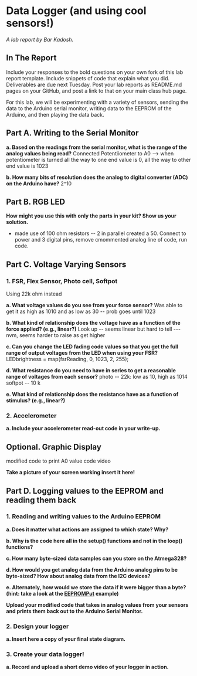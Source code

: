 # Data Logger (and using cool sensors!)

*A lab report by Bar Kadosh.*

## In The Report

Include your responses to the bold questions on your own fork of this lab report template. Include snippets of code that explain what you did. Deliverables are due next Tuesday. Post your lab reports as README.md pages on your GitHub, and post a link to that on your main class hub page.

For this lab, we will be experimenting with a variety of sensors, sending the data to the Arduino serial monitor, writing data to the EEPROM of the Arduino, and then playing the data back.

## Part A.  Writing to the Serial Monitor
 
**a. Based on the readings from the serial monitor, what is the range of the analog values being read?**
 Connected Potentiiometer to A0 --> when potentiometer is turned all the way to one end value is 0, all the way to other end value is 1023
 
**b. How many bits of resolution does the analog to digital converter (ADC) on the Arduino have?**
2^10

## Part B. RGB LED

**How might you use this with only the parts in your kit? Show us your solution.**
- made use of 100 ohm resistors -- 2 in parallel created a 50. Connect to power and 3 digital pins, remove cmommented analog line of code, run code.

## Part C. Voltage Varying Sensors 
 
### 1. FSR, Flex Sensor, Photo cell, Softpot

Using 22k ohm instead

**a. What voltage values do you see from your force sensor?**
Was able to get it as high as 1010 and as low as 30 -- prob goes until 1023

**b. What kind of relationship does the voltage have as a function of the force applied? (e.g., linear?)**
Look up -- seems linear but hard to tell ---nvm, seems harder to raise as get higher

**c. Can you change the LED fading code values so that you get the full range of output voltages from the LED when using your FSR?**
LEDbrightness = map(fsrReading, 0, 1023, 2, 255);

**d. What resistance do you need to have in series to get a reasonable range of voltages from each sensor?**
photo -- 22k: low as 10, high as 1014
softpot -- 10 k

**e. What kind of relationship does the resistance have as a function of stimulus? (e.g., linear?)**

### 2. Accelerometer
 
**a. Include your accelerometer read-out code in your write-up.**


## Optional. Graphic Display

modified code to print A0 value
code
video

**Take a picture of your screen working insert it here!**

## Part D. Logging values to the EEPROM and reading them back
 
### 1. Reading and writing values to the Arduino EEPROM

**a. Does it matter what actions are assigned to which state? Why?**

**b. Why is the code here all in the setup() functions and not in the loop() functions?**

**c. How many byte-sized data samples can you store on the Atmega328?**

**d. How would you get analog data from the Arduino analog pins to be byte-sized? How about analog data from the I2C devices?**

**e. Alternately, how would we store the data if it were bigger than a byte? (hint: take a look at the [EEPROMPut](https://www.arduino.cc/en/Reference/EEPROMPut) example)**

**Upload your modified code that takes in analog values from your sensors and prints them back out to the Arduino Serial Monitor.**

### 2. Design your logger
 
**a. Insert here a copy of your final state diagram.**

### 3. Create your data logger!
 
**a. Record and upload a short demo video of your logger in action.**
